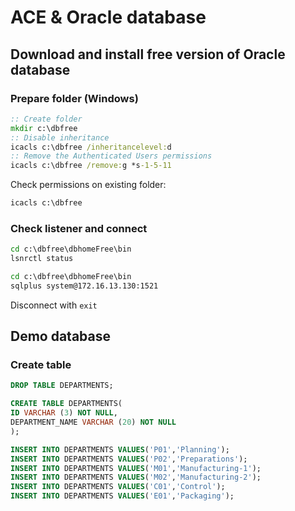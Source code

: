 # ACE & Oracle database

## Download and install free version of Oracle database

### Prepare folder (Windows)
```bat
:: Create folder
mkdir c:\dbfree
:: Disable inheritance
icacls c:\dbfree /inheritancelevel:d
:: Remove the Authenticated Users permissions
icacls c:\dbfree /remove:g *s-1-5-11
```

Check permissions on existing folder:
```bat
icacls c:\dbfree
```

### Check listener and connect
```bat
cd c:\dbfree\dbhomeFree\bin
lsnrctl status

cd c:\dbfree\dbhomeFree\bin
sqlplus system@172.16.13.130:1521
```
Disconnect with `exit`

## Demo database

### Create table

```sql
DROP TABLE DEPARTMENTS;

CREATE TABLE DEPARTMENTS(
ID VARCHAR (3) NOT NULL,
DEPARTMENT_NAME VARCHAR (20) NOT NULL
);

INSERT INTO DEPARTMENTS VALUES('P01','Planning');
INSERT INTO DEPARTMENTS VALUES('P02','Preparations');
INSERT INTO DEPARTMENTS VALUES('M01','Manufacturing-1');
INSERT INTO DEPARTMENTS VALUES('M02','Manufacturing-2');
INSERT INTO DEPARTMENTS VALUES('C01','Control');
INSERT INTO DEPARTMENTS VALUES('E01','Packaging');

```